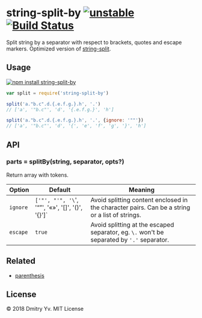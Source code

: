 # string-split-by [![unstable](https://img.shields.io/badge/stability-unstable-orange.svg)](http://github.com/badges/stability-badges) [![Build Status](https://img.shields.io/travis/dy/string-split-by.svg)](https://travis-ci.org/dy/string-split-by)

Split string by a separator with respect to brackets, quotes and escape markers. Optimized version of [string-split](https://github.com/jonschlinkert/split-string).

## Usage

[![npm install string-split-by](https://nodei.co/npm/string-split-by.png?mini=true)](https://npmjs.org/package/string-split-by/)


```js
var split = require('string-split-by')

split('a."b.c".d.{.e.f.g.}.h', '.')
// ['a', '"b.c"', 'd', '{.e.f.g.}', 'h']

split('a."b.c".d.{.e.f.g.}.h', '.', {ignore: '""'})
// ['a', '"b.c"', 'd', '{', 'e', 'f', 'g', '}', 'h']
```

## API

### parts = splitBy(string, separator, opts?)

Return array with tokens.

Option | Default | Meaning
---|---|---
`ignore` | `['"', "'", '\`', '“”', '«»', '[]', '()', '{}']` | Avoid splitting content enclosed in the character pairs. Can be a string or a list of strings.
`escape` | `true` | Avoid splitting at the escaped separator, eg. `\.` won't be separated by `'.'` separator.


## Related

* [parenthesis](http://npmjs.org/package/parenthesis)

## License

© 2018 Dmitry Yv. MIT License

